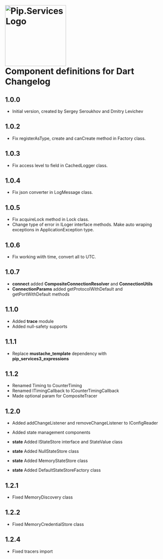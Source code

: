 # <img src="https://uploads-ssl.webflow.com/5ea5d3315186cf5ec60c3ee4/5edf1c94ce4c859f2b188094_logo.svg" alt="Pip.Services Logo" width="200"> <br/> Component definitions for Dart Changelog

## 1.0.0

- Initial version, created by Sergey Seroukhov and Dmitry Levichev

## 1.0.2

- Fix registerAsType, create and canCreate method in Factory class.

## 1.0.3

- Fix access level to field in CachedLogger class.

## 1.0.4

- Fix json converter in LogMessage class.

## 1.0.5 

- Fix acquireLock method in Lock class.
- Change type of error in ILoger interface methods. Make auto wraping exceptions in ApplicationException type. 

## 1.0.6

- Fix working wiith time, convert all to UTC.

## 1.0.7

- **connect** added **CompositeConnectionResolver** and **ConnectionUtils**
- **ConnectionParams** added getProtocolWithDefault and getPortWithDefault methods

## 1.1.0

- Added **trace** module
- Added null-safety supports

## 1.1.1

- Replace **mustache_template** dependency with **pip_services3_expressions**


## 1.1.2

- Renamed Timing to CounterTiming
- Renamed ITimingCallback to ICounterTimingCallback
- Made optional param for CompositeTracer

## 1.2.0

- Added addChangeListener and removeChangeListener to IConfigReader

- Added state management components
- **state** Added IStateStore interface and StateValue class
- **state** Added NullStateStore class
- **state** Added MemoryStateStore class
- **state** Added DefaultStateStoreFactory class

## 1.2.1

- Fixed MemoryDiscovery class

## 1.2.2

- Fixed MemoryCredentialStore class

## 1.2.4

- Fixed tracers import